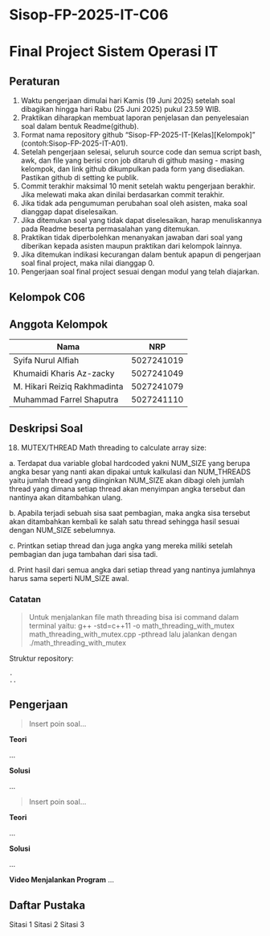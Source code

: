# Sisop-FP-2025-IT-C06

# Final Project Sistem Operasi IT

## Peraturan
1. Waktu pengerjaan dimulai hari Kamis (19 Juni 2025) setelah soal dibagikan hingga hari Rabu (25 Juni 2025) pukul 23.59 WIB.
2. Praktikan diharapkan membuat laporan penjelasan dan penyelesaian soal dalam bentuk Readme(github).
3. Format nama repository github “Sisop-FP-2025-IT-[Kelas][Kelompok]” (contoh:Sisop-FP-2025-IT-A01).
4. Setelah pengerjaan selesai, seluruh source code dan semua script bash, awk, dan file yang berisi cron job ditaruh di github masing - masing kelompok, dan link github dikumpulkan pada form yang disediakan. Pastikan github di setting ke publik.
5. Commit terakhir maksimal 10 menit setelah waktu pengerjaan berakhir. Jika melewati maka akan dinilai berdasarkan commit terakhir.
6. Jika tidak ada pengumuman perubahan soal oleh asisten, maka soal dianggap dapat diselesaikan.
7. Jika ditemukan soal yang tidak dapat diselesaikan, harap menuliskannya pada Readme beserta permasalahan yang ditemukan.
8. Praktikan tidak diperbolehkan menanyakan jawaban dari soal yang diberikan kepada asisten maupun praktikan dari kelompok lainnya.
9. Jika ditemukan indikasi kecurangan dalam bentuk apapun di pengerjaan soal final project, maka nilai dianggap 0.
10. Pengerjaan soal final project sesuai dengan modul yang telah diajarkan.

## Kelompok C06

## Anggota Kelompok
| Nama                       | NRP        |
|----------------------------|------------|
|Syifa Nurul Alfiah          | 5027241019 |
|Khumaidi Kharis Az-zacky    | 5027241049 |
|M. Hikari Reiziq Rakhmadinta| 5027241079 |
|Muhammad Farrel Shaputra    | 5027241110 |

## Deskripsi Soal

18. MUTEX/THREAD Math threading to calculate array size:
    
a. Terdapat dua variable global hardcoded yakni NUM_SIZE yang berupa angka besar yang nanti akan dipakai untuk kalkulasi dan NUM_THREADS yaitu jumlah thread yang diinginkan
NUM_SIZE akan dibagi oleh jumlah thread yang dimana setiap thread akan menyimpan angka tersebut dan nantinya akan ditambahkan ulang.

b. Apabila terjadi sebuah sisa saat pembagian, maka angka sisa tersebut akan ditambahkan kembali ke salah satu thread sehingga hasil sesuai dengan NUM_SIZE sebelumnya.

c. Printkan setiap thread dan juga angka yang mereka miliki setelah pembagian dan juga tambahan dari sisa tadi.

d. Print hasil dari semua angka dari setiap thread yang nantinya jumlahnya harus sama seperti NUM_SIZE awal.


### Catatan

> Untuk menjalankan file math threading bisa isi command dalam terminal yaitu: g++ -std=c++11 -o math_threading_with_mutex math_threading_with_mutex.cpp -pthread
> lalu jalankan dengan ./math_threading_with_mutex

Struktur repository:
```
.
..
```

## Pengerjaan

> Insert poin soal...

**Teori**

...

**Solusi**

...

> Insert poin soal...

**Teori**

...

**Solusi**

...

**Video Menjalankan Program**
...

## Daftar Pustaka

Sitasi 1
Sitasi 2
Sitasi 3
